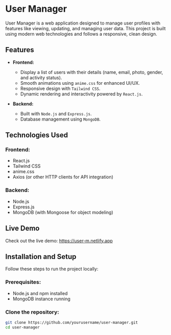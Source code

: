 # User Manager

User Manager is a web application designed to manage user profiles with features like viewing, updating, and managing user data. This project is built using modern web technologies and follows a responsive, clean design.

## Features

- **Frontend:**
  - Display a list of users with their details (name, email, photo, gender, and activity status).
  - Smooth animations using `anime.css` for enhanced UI/UX.
  - Responsive design with `Tailwind CSS`.
  - Dynamic rendering and interactivity powered by `React.js`.

- **Backend:**
  - Built with `Node.js` and `Express.js`.
  - Database management using `MongoDB`.

## Technologies Used

### Frontend:
- React.js
- Tailwind CSS
- anime.css
- Axios (or other HTTP clients for API integration)

### Backend:
- Node.js
- Express.js
- MongoDB (with Mongoose for object modeling)

## Live Demo

Check out the live demo: https://user-m.netlify.app

## Installation and Setup

Follow these steps to run the project locally:

### Prerequisites:
- Node.js and npm installed
- MongoDB instance running

### Clone the repository:
```bash
git clone https://github.com/yourusername/user-manager.git
cd user-manager
